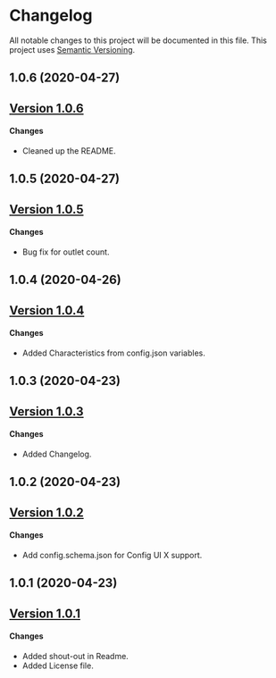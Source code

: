 # Changelog

All notable changes to this project will be documented in this file. This project uses [Semantic Versioning](https://semver.org/).

## 1.0.6 (2020-04-27)

## [Version 1.0.6](https://github.com/ecoen66/homebridge-raritan-pdu/compare/v1.0.5...1.0.6)

#### Changes

- Cleaned up the README.

## 1.0.5 (2020-04-27)

## [Version 1.0.5](https://github.com/ecoen66/homebridge-raritan-pdu/compare/v1.0.4...1.0.5)

#### Changes

- Bug fix for outlet count.

## 1.0.4 (2020-04-26)

## [Version 1.0.4](https://github.com/ecoen66/homebridge-raritan-pdu/compare/v1.0.3...1.0.4)

#### Changes

- Added Characteristics from config.json variables.

## 1.0.3 (2020-04-23)

## [Version 1.0.3](https://github.com/ecoen66/homebridge-raritan-pdu/compare/v1.0.2...1.0.3)

#### Changes

- Added Changelog.

## 1.0.2 (2020-04-23)

## [Version 1.0.2](https://github.com/ecoen66/homebridge-raritan-pdu/compare/v1.0.1...1.0.2)

#### Changes

- Add config.schema.json for Config UI X support.

## 1.0.1 (2020-04-23)

## [Version 1.0.1](https://github.com/ecoen66/homebridge-raritan-pdu/compare/v1.0.0...1.0.1)

#### Changes

- Added shout-out in Readme.
- Added License file.
